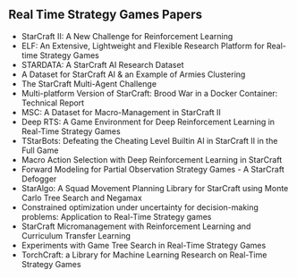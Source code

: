 <h2> Real Time Strategy Games Papers</h2>

<ul>

                             

 <li><a target="_blank" href="https://github.com/manjunath5496/Real-Time-Strategy-Games-Papers/blob/master/eal(1).pdf" style="text-decoration:none;">StarCraft II: A New Challenge for Reinforcement Learning</a></li>

 <li><a target="_blank" href="https://github.com/manjunath5496/Real-Time-Strategy-Games-Papers/blob/master/eal(2).pdf" style="text-decoration:none;">ELF: An Extensive, Lightweight and Flexible Research Platform for Real-time Strategy Games</a></li>

<li><a target="_blank" href="https://github.com/manjunath5496/Real-Time-Strategy-Games-Papers/blob/master/eal(3).pdf" style="text-decoration:none;">STARDATA: A StarCraft AI Research Dataset</a></li>
 <li><a target="_blank" href="https://github.com/manjunath5496/Real-Time-Strategy-Games-Papers/blob/master/eal(4).pdf" style="text-decoration:none;">A Dataset for StarCraft AI & an Example of Armies Clustering</a></li>                              




<li><a target="_blank" href="https://github.com/manjunath5496/Real-Time-Strategy-Games-Papers/blob/master/eal(5).pdf" style="text-decoration:none;">The StarCraft Multi-Agent Challenge</a></li>
<li><a target="_blank" href="https://github.com/manjunath5496/Real-Time-Strategy-Games-Papers/blob/master/eal(6).pdf" style="text-decoration:none;">Multi-platform Version of StarCraft: Brood War in a Docker Container: Technical Report</a></li>
 <li><a target="_blank" href="https://github.com/manjunath5496/Real-Time-Strategy-Games-Papers/blob/master/eal(7).pdf" style="text-decoration:none;">MSC: A Dataset for Macro-Management in StarCraft II</a></li>

 <li><a target="_blank" href="https://github.com/manjunath5496/Real-Time-Strategy-Games-Papers/blob/master/eal(8).pdf" style="text-decoration:none;"> Deep RTS: A Game Environment for Deep Reinforcement Learning in Real-Time Strategy Games </a></li>
   <li><a target="_blank" href="https://github.com/manjunath5496/Real-Time-Strategy-Games-Papers/blob/master/eal(9).pdf" style="text-decoration:none;">TStarBots: Defeating the Cheating Level Builtin AI in StarCraft II in the Full Game</a></li>
  
   
 <li><a target="_blank" href="https://github.com/manjunath5496/Real-Time-Strategy-Games-Papers/blob/master/eal(10).pdf" style="text-decoration:none;">Macro Action Selection with Deep Reinforcement Learning in StarCraft</a></li>                              
<li><a target="_blank" href="https://github.com/manjunath5496/Real-Time-Strategy-Games-Papers/blob/master/eal(11).pdf" style="text-decoration:none;">Forward Modeling for Partial Observation Strategy Games - A StarCraft Defogger</a></li>
<li><a target="_blank" href="https://github.com/manjunath5496/Real-Time-Strategy-Games-Papers/blob/master/eal(12).pdf" style="text-decoration:none;">StarAlgo: A Squad Movement Planning Library for StarCraft using Monte Carlo Tree Search and Negamax</a></li>
<li><a target="_blank" href="https://github.com/manjunath5496/Real-Time-Strategy-Games-Papers/blob/master/eal(13).pdf" style="text-decoration:none;">Constrained optimization under uncertainty for decision-making problems: Application to Real-Time Strategy games</a></li>

<li><a target="_blank" href="https://github.com/manjunath5496/Real-Time-Strategy-Games-Papers/blob/master/eal(14).pdf" style="text-decoration:none;">StarCraft Micromanagement with Reinforcement Learning and Curriculum Transfer Learning</a></li>
                              
<li><a target="_blank" href="https://github.com/manjunath5496/Real-Time-Strategy-Games-Papers/blob/master/eal(15).pdf" style="text-decoration:none;">Experiments with Game Tree Search in Real-Time Strategy Games</a></li>

<li><a target="_blank" href="https://github.com/manjunath5496/Real-Time-Strategy-Games-Papers/blob/master/eal(16).pdf" style="text-decoration:none;">TorchCraft: a Library for Machine Learning Research on Real-Time Strategy Games</a></li>

</ul>
